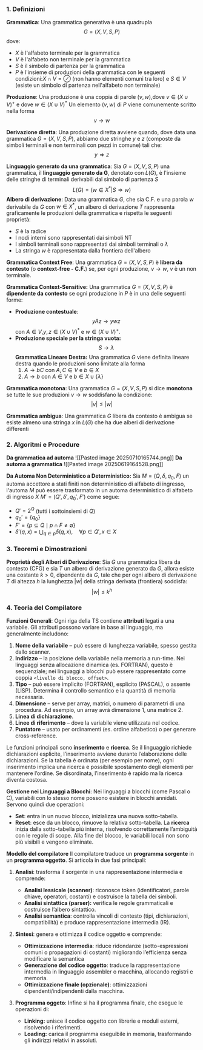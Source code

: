 ### 1. Definizioni
 **Grammatica**:
 Una grammatica generativa è una quadrupla
$$G=(X,V,S,P)$$
dove:
- $X$ è l'alfabeto terminale per la grammatica
- $V$ è l'alfabeto non terminale per la grammatica
- $S$ è il simbolo di partenza per la grammatica
- $P$ è l'insieme di produzioni della grammatica con le seguenti condizioni:$X \cap V = \oslash$ (non hanno elementi comuni tra loro) e $S \in V$ (esiste un simbolo di partenza nell'alfabeto non terminale)

**Produzione**:
Una produzione è una coppia di parole $(v,w)$,dove $v \in (X \cup V)^+$ e dove $w \in (X \cup V)^*$
Un elemento $(v,w)$ di $P$ viene comunemente scritto nella forma
$$v \to w$$

**Derivazione diretta**:
Una produzione diretta avviene quando, dove data una grammatica $G=(X,V,S,P)$, abbiamo due stringhe $y$ e $z$ (composte da simboli terminali e non terminali con pezzi in comune) tali che:
$$y \Rightarrow z$$

**Linguaggio generato da una grammatica**:
Sia $G=(X,V,S,P)$ una grammatica, il **linguaggio generato da G**, denotato con $L(G)$, è l'insieme delle stringhe di terminali derivabili dal simbolo di partenza $S$
$$L(G)=(w \in X^{*} | S \Rightarrow w)$$
 **Albero di derivazione**:
Data una grammatica $G$, che sia C.F. e una parola $w$ derivabile da $G$ con $w \in X^{*}$, un albero di derivazione $T$ rappresenta graficamente le produzioni della grammatica e rispetta le seguenti proprietà:
- $S$ è la radice
- I nodi interni sono rappresentati dai simboli NT
- I simboli terminali sono rappresentati dai simboli terminali o $\lambda$
- La stringa $w$ è rappresentata dalla frontiera dell'albero

**Grammatica Context Free**:
Una grammatica $G=(X,V,S,P)$ è **libera da contesto** (o **context-free - C.F.**) se, per ogni produzione, $v\to w$, $v$ è un non terminale.

**Grammatica Context-Sensitive:**
Una grammatica $G=(X,V,S,P)$ è **dipendente da contesto** se ogni produzione in $P$ è in una delle seguenti forme:
- **Produzione contestuale**:$$yAz \to ywz$$ con $A \in V$,$y, z \in (X \cup V)^*$ e $w \in (X \cup V)^+$.
- **Produzione speciale per la stringa vuota:**$$S \rightarrow \lambda$$
**Grammatica Lineare Destra:**
Una grammatica $G$ viene definita lineare destra quando le produzioni sono limitate alla forma
  1. $A \to bC \text{ con } A,C \in V \text{ e } b \in X$
  2. $A \to b \text{ con } A \in V \text{ e } b \in X \cup \{\lambda\}$ 

**Grammatica monotona**:
Una grammatica $G=(X,V,S,P)$ si dice **monotona** se tutte le sue produzioni $v \rightarrow w$ soddisfano la condizione:
$$|v| \leq |w|$$

**Grammatica ambigua**:
Una grammatica $G$ libera da contesto è ambigua se esiste almeno una stringa $x$ in $L(G)$ che ha due alberi di derivazione differenti
### 2. Algoritmi e Procedure
**Da grammatica ad automa**
![[Pasted image 20250710165744.png]]
**Da automa a grammatica**
![[Pasted image 20250619164528.png]]

**Da Automa Non Deterministico a Deterministico:** 
Sia $M = (Q, \delta, q_0, F)$ un automa accettore a stati finiti non deterministico di alfabeto di ingresso, l'automa $M$ può essere trasformato in un automa deterministico di alfabeto di ingresso $X$ $M' = (Q', \delta', q_0', F')$ come segue: 
  - $Q' = 2^Q$ (tutti i sottoinsiemi di $Q$)  
  - $q_0' = \{q_0\}$  
  - $F' = \{p \subseteq Q \mid p \cap F \ne \emptyset\}$  
  - $\delta'(q, x) = \bigcup_{q \in p} \delta(q, x),\quad \forall p \in Q',x \in X$   
### 3. Teoremi e Dimostrazioni
**Proprietà degli Alberi di Derivazione**: 
Sia $G$ una grammatica libera da contesto (CFG) e sia $T$ un albero di derivazione generato da $G$, allora esiste una costante $k > 0$, dipendente da $G$, tale che per ogni albero di derivazione $T$ di altezza $h$ la lunghezza $|w|$ della stringa derivata (frontiera) soddisfa:
$$|w| \leq k^h$$
### 4. Teoria del Compilatore
**Funzioni Generali**: 
Ogni riga della TS contiene **attributi** legati a una variabile. Gli attributi possono variare in base al linguaggio, ma generalmente includono:

1. **Nome della variabile** – può essere di lunghezza variabile, spesso gestita dallo scanner.
2. **Indirizzo** – la posizione della variabile nella memoria a run-time. Nei linguaggi senza allocazione dinamica (es. FORTRAN), questo è sequenziale; nei linguaggi a blocchi può essere rappresentato come coppia `<livello di blocco, offset>`.
3. **Tipo** – può essere implicito (FORTRAN), esplicito (PASCAL), o assente (LISP). Determina il controllo semantico e la quantità di memoria necessaria.
4. **Dimensione** – serve per array, matrici, o numero di parametri di una procedura. Ad esempio, un array avrà dimensione 1, una matrice 2.
5. **Linea di dichiarazione**.
6. **Linee di riferimento** – dove la variabile viene utilizzata nel codice.
7. **Puntatore** – usato per ordinamenti (es. ordine alfabetico) o per generare cross-reference.

Le funzioni principali sono **inserimento** e **ricerca**. Se il linguaggio richiede dichiarazioni esplicite, l’inserimento avviene durante l’elaborazione delle dichiarazioni. Se la tabella è ordinata (per esempio per nome), ogni inserimento implica una ricerca e possibile spostamento degli elementi per mantenere l’ordine. Se disordinata, l’inserimento è rapido ma la ricerca diventa costosa.

**Gestione nei Linguaggi a Blocchi**: 
Nei linguaggi a blocchi (come Pascal o C), variabili con lo stesso nome possono esistere in blocchi annidati. Servono quindi due operazioni:
- **Set**: entra in un nuovo blocco, inizializza una nuova sotto-tabella.
- **Reset**: esce da un blocco, rimuove la relativa sotto-tabella.
La **ricerca** inizia dalla sotto-tabella più interna, risolvendo correttamente l’ambiguità con le regole di scope. Alla fine del blocco, le variabili locali non sono più visibili e vengono eliminate.

**Modello del compilatore**
Il compilatore traduce un **programma sorgente** in un **programma oggetto**.
Si articola in due fasi principali:
1. **Analisi**: trasforma il sorgente in una rappresentazione intermedia e comprende:
	* **Analisi lessicale (scanner)**: riconosce token (identificatori, parole chiave, operatori, costanti) e costruisce la tabella dei simboli.
	* **Analisi sintattica (parser):** verifica le regole grammaticali e costruisce l’albero sintattico.
	* **Analisi semantica**: controlla vincoli di contesto (tipi, dichiarazioni, compatibilità) e produce rappresentazione intermedia (IR).

2. **Sintesi**: genera e ottimizza il codice oggetto e comprende:
	* **Ottimizzazione intermedia**: riduce ridondanze (sotto-espressioni comuni o propagazioni di costanti) migliorando l’efficienza senza modificare la semantica
	* **Generazione del codice oggetto**: traduce la rappresentazione intermedia in linguaggio assembler o macchina, allocando registri e memoria.
	* **Ottimizzazione finale (opzionale)**: ottimizzazioni dipendenti/indipendenti dalla macchina.

3. **Programma oggeto**: Infine si ha il programma finale, che esegue le operazioni di:
	- **Linking:** unisce il codice oggetto con librerie e moduli esterni, risolvendo i riferimenti.
	- **Loading:** carica il programma eseguibile in memoria, trasformando gli indirizzi relativi in assoluti.